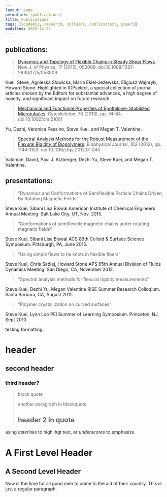 ```yaml
---
layout: page
permalink: /publications/
title: Publications
tags: [academic, research, colloids, publications, papers]
modified: 2015-12-25
---
```

 
## publications:

>[Dynamics and Topology of Flexible
Chains in Steady Shear Flows](http://dx.doi.org/10.1088/1367-2630/17/5/053009). New J. of Physics, 17 (2015), 053009. doi:10.1088/1367-2630/17/5/053009.

Kuei, Steve, Agnieska Słowicka, Maria Ekiel-Jeżewska, Eligiusz Wajnryb, Howard Stone. Highlighted in IOPselect, a special collection of journal articles chosen by the Editors for substantial advances, a high degree of novelty, and significant
impact on future research.

>[Mechanical and Functional Properties of Epothilone-
Stabilized Microtubules](http://dx.doi.org/10.1002/cm.21091). Cytoskeleton, 70 (2013), pp. 74-84. doi:10.1002/cm.21091

Yu, Dezhi, Veronica Pessino, Steve Kuei, and Megan T. Valentine. 

>[Spectral Analysis Methods for the Robust
Measurement of the Flexural Rigidity of Biopolymers](http://dx.doi.org/10.1016/j.bpj.2012.01.045). Biophysical Journal, 102 (2012), pp. 1144-1153.
doi:10.1016/j.bpj.2012.01.045

Valdman, David, Paul J. Atzberger, Dezhi Yu, Steve Kuei, and Megan T. Valentine. 


## presentations:

>“Dynamics and Conformations of Semiflexible Particle Chains Driven By Rotating Magnetic Fields”

Steve Kuei, Sibani Lisa Biswal
American Institute of Chemical Engineers Annual Meeting. Salt Lake City, UT, Nov. 2015.

>“Conformations of semiflexible magnetic chains under rotating magnetic fields”

Steve Kuei, Sibani Lisa Biswal
ACS 89th Colloid & Surface Science Symposium. Pittsburgh, PA, June 2015.

>“Using simple flows to tie knots in flexible fibers”

Steve Kuei, Chris Sadlej, Howard Stone
APS 65th Annual Division of Fluids Dynamics Meeting. San Diego, CA, November 2012.

>“Spectral analysis methods for flexural rigidity measurements”

Steve Kuei, Dezhi Yu, Megan Valentine
RISE Summer Research Colloqium. Santa Barbara, CA, August 2011.

>“Polymer crystallization on curved surfaces”

Steve Kuei, Lynn Loo
PEI Summer of Learning Symposium. Princeton, NJ, Sept 2010.

testing formatting:

# header

## second header

### third header?

> block quote
>
> another paragraph in blockquote
>
> ## header 2 in quote

using *asterisks* to highlihgt text, or _underscores_ to emphasize

A First Level Header
====================

A Second Level Header
---------------------

Now is the time for all good men to come to
the aid of their country. This is just a
regular paragraph.
